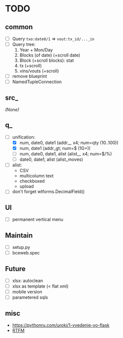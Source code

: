 # TODO

## common
- [ ] Query `txo:date0/1` &rArr; `vout:tx_id/..._in`
- [ ] Query tree:
  1. Year + Mon/Day
  1. Blocks (of date) (+scroll date)
  1. Block (+scroll blocks): stat
  1. tx (+scroll)
  1. vins/vouts (+scroll)
- [ ] remove blueprint
- [ ] NamedTupleConnection

## src_
*(None)*

## q_
- [ ] unification:
  - [x] num, date0, date1 (addr_*_* x4; num=qty (10..100))
  - [x] num, date1 (addr_gt; num=$ (1G+))
  - [ ] num, date0, date1, alist (alist_*_* x4; num=$/%)
  - [ ] date0, date1, alist (alist_moves)
- [ ] alist:
  - CSV
  - multicolumn text
  - checkboxed
  - upload
- [ ] don't forget wtforms.DecimalField()

## UI
- [ ] permanent vertical menu

## Maintain
- [ ] setup.py
- [ ] bceweb.spec

## Future
- [ ] xlsx: autoclean
- [ ] xlsx as template (&lt; flat xml)
- [ ] mobile version
- [ ] parametered sqls

## misc
- https://pythonru.com/uroki/1-vvedenie-vo-flask
- [RTFM](https://jinja.palletsprojects.com/en/3.0.x/templates/)
